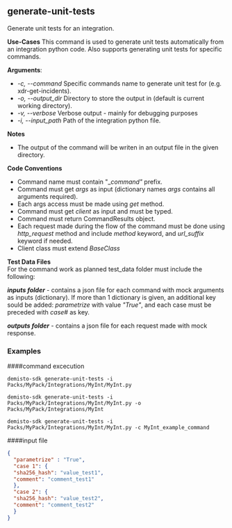 ## generate-unit-tests
Generate unit tests for an integration.

**Use-Cases**
This command is used to generate unit tests automatically from an  integration python code.
Also supports generating unit tests for specific commands.

**Arguments**:
* *-c, --command*
  Specific commands name to generate unit test for (e.g. xdr-get-incidents).
* *-o, --output_dir*
  Directory to store the output in (default is current working directory).
* *-v, --verbose*
  Verbose output - mainly for debugging purposes
* *-i, --input_path*
  Path of the integration python file.


**Notes**
* The output of the command will be writen in an output file in the given directory.

**Code Conventions**
* Command name must contain "__command"_ prefix.
* Command must get _args_ as input (dictionary names _args_ contains all arguments required).
* Each args access must be made using _get_ method.
* Command must get _client_ as input and must be typed.
* Command must return CommandResults object.
* Each request made during the flow of the command must be done using _http_request_ method and include _method_ keyword, and _url_suffix_ keyword if needed.
* Client class must extend _BaseClass_


**Test Data Files**   
For the command work as planned test_data folder must include the following:   

***inputs folder*** - contains a json file for each command with mock arguments as inputs (dictionary). 
If more than 1 dictionary is given, an additional key sould be added: _parametrize_ with value _"True"_,
and each case must be preceded with _case#_ as key.

***outputs folder*** - contains a json file for each request made with mock response.


### Examples

####command excecution

```
demisto-sdk generate-unit-tests -i Packs/MyPack/Integrations/MyInt/MyInt.py 
```
```
demisto-sdk generate-unit-tests -i Packs/MyPack/Integrations/MyInt/MyInt.py -o Packs/MyPack/Integrations/MyInt
```
```
demisto-sdk generate-unit-tests -i Packs/MyPack/Integrations/MyInt/MyInt.py -c MyInt_example_command
```

####input file

```json
{
  "parametrize" : "True",
  "case 1": {
  "sha256_hash": "value_test1",
  "comment": "comment_test1"
  },
  "case 2": {
  "sha256_hash": "value_test2",
  "comment": "comment_test2"
  }
}
```